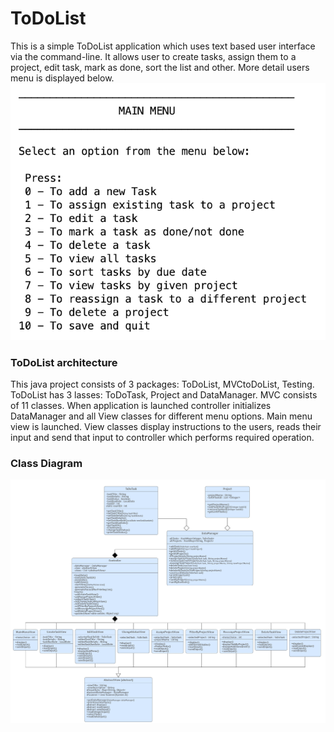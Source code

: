 # ToDoList

This is a simple ToDoList application which uses text based user interface via the command-line.
It allows user to create tasks, assign them to a project, edit task, mark as done, sort the list and other.
More detail users menu is displayed below.
![alt text](https://github.com/AnastasijaGurejeva/ToDoList/blob/master/Screenshot%202019-03-15%20at%2011.08.30.png)



### ToDoList architecture
This java project consists of 3 packages: ToDoList, MVCtoDoList, Testing.
ToDoList has 3 lasses: ToDoTask, Project and DataManager.
MVC consists of 11 classes. When application is launched controller initializes DataManager and all View classes 
for different menu options. Main menu view is launched. View classes display instructions to the users, reads their input and send
that input to controller which performs required operation. 
### Class Diagram
![alt text](https://github.com/AnastasijaGurejeva/ToDoList/blob/UserInputHandler/Class%20Diagram%20ToDoList.jpeg)

